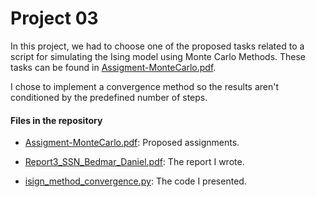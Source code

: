 # Project 03

In this project, we had to choose one of the proposed tasks related to a script for simulating the Ising model using Monte Carlo Methods. These tasks can be found in [Assigment-MonteCarlo.pdf](Assigment-MonteCarlo.pdf).

I chose to implement a convergence method so the results aren't conditioned by the predefined number of steps.

#### Files in the repository

- [Assigment-MonteCarlo.pdf](Assigment-MonteCarlo.pdf): Proposed assignments.

- [Report3_SSN_Bedmar_Daniel.pdf](Report3_SSN_Bedmar_Daniel.pdf): The report I wrote.

- [isign_method_convergence.py](isign_method_convergence.py): The code I presented.
